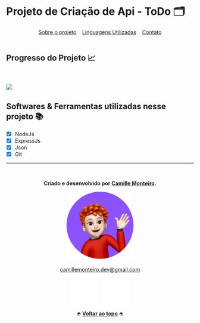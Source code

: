 # Projeto de Criação de Api - ToDo 🗂

<div id="inicio" align=center>
  <a href="#sobre">Sobre o projeto</a>&nbsp;&nbsp;&nbsp;
<!--   <a href="screenshots">Screenshots/Protótipo</a>&nbsp;&nbsp;&nbsp; -->
  <a href="#linguagens">Linguagens Utilizadas</a>&nbsp;&nbsp;&nbsp;
  <a href="#contato">Contato</a> 
</div><br>

<h2>Progresso do Projeto 📈</h2><br>

<img src="https://img.shields.io/badge/Status-Em%20Andamento-yellow?style=for-the-badge&logo=cachet" height="30em"><br>

<!-- <h2 id="sobre">Sobre o projeto 🔎</h2>
<p>MyBookcase é um app desenvolvido para iOS em SwiftUi, que busca auxiliar o leitor com a organização de seus livros e leituras. No app é possível avaliar e adicionar comentários aos livros que o usuário está lendo, além de criar listas de livros em andamento e de livros desejados, assim como pesquisar informações sobre livros no app. O app consulta uma Api Rest e possui um banco de dados CRUD que permite que o usuário crie, leia, atualize e delete os dados cadastrados.<br>

Esse projeto foi desenvolvido para fins educativos.</p>

<h2 id="screenshots">Screenshots / Protótipo 📸</h2>

<img src="https://raw.githubusercontent.com/camimonteiro/Project_App_MyBookcase/main/img/Screenshot%201.png" width="800"><br><br>
<img src="https://raw.githubusercontent.com/camimonteiro/Project_App_MyBookcase/main/img/Screenshot%202.png" width="800">

**Acesse o Protótipo no [Figma](https://www.figma.com/embed?embed_host=share&url=https%3A%2F%2Fwww.figma.com%2Fproto%2Fmdtq6k0XvQLaq5GRRLtELC%2FApp-MyBookcase%3Fpage-id%3D0%253A1%26node-id%3D2%253A2%26viewport%3D241%252C48%252C0.33%26scaling%3Dscale-down%26starting-point-node-id%3D11%253A158).** -->

<h2 id="linguagens">Softwares & Ferramentas utilizadas nesse projeto 📚</h2>

- [x] NodeJs
- [x] ExpressJs 
- [x] Json
- [x] Git

<hr>
<br> 
<div id="contato" align="center">

  **Criado e desenvolvido por [Camille Monteiro](https://www.linkedin.com/in/camillemonteiro/).**
  
 <div align="center">
   <img src="https://raw.githubusercontent.com/camimonteiro/Project_App_MyBookcase/main/img/Memoji%20-%20Camille_redondo_oi.png" height="180em"><br><br>
   <a href="mailto:camillemonteiro.dev@gmail.com">camillemonteiro.dev@gmail.com</a><br>
   <a href="https://github.com/camimonteiro" target="_blank"><img src="https://raw.githubusercontent.com/camimonteiro/Game_SaidaEscarlate/main/Images/GitHubwhite.png" height="80em" title="GitHub de Camille"></a>
   <a href="https://www.linkedin.com/in/camillemonteiro/" target="_blank"><img src="https://raw.githubusercontent.com/camimonteiro/Game_SaidaEscarlate/main/Images/LinkedInWhite.png" height="80em" title="LinkedIn de Camille"></a>
  </div>
</div>

<br>

<div align="center">
  &#129145;&nbsp;<a href="#inicio"><strong>Voltar ao topo</strong></a>&nbsp;&#129145;
</div>
